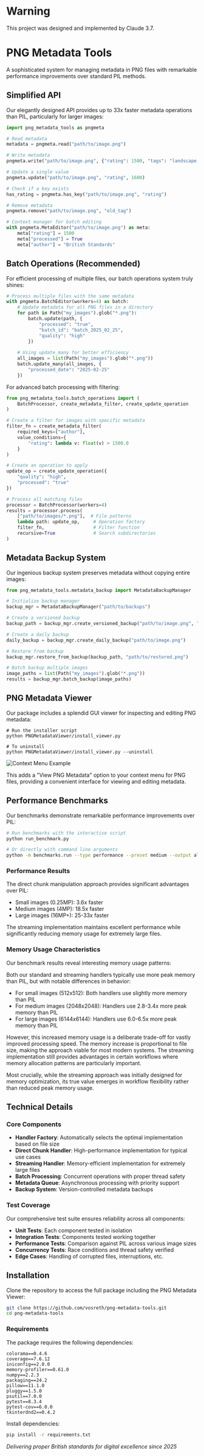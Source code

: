 # Warning 
This project was designed and implemented by Claude 3.7.

# PNG Metadata Tools

A sophisticated system for managing metadata in PNG files with remarkable performance improvements over standard PIL methods.

## Simplified API

Our elegantly designed API provides up to 33x faster metadata operations than PIL, particularly for larger images:

```python
import png_metadata_tools as pngmeta

# Read metadata
metadata = pngmeta.read("path/to/image.png")

# Write metadata
pngmeta.write("path/to/image.png", {"rating": 1500, "tags": "landscape,mountain"})

# Update a single value
pngmeta.update("path/to/image.png", "rating", 1600)

# Check if a key exists
has_rating = pngmeta.has_key("path/to/image.png", "rating")

# Remove metadata
pngmeta.remove("path/to/image.png", "old_tag")

# Context manager for batch editing
with pngmeta.MetaEditor("path/to/image.png") as meta:
    meta["rating"] = 1500
    meta["processed"] = True
    meta["author"] = "British Standards"
```

## Batch Operations (Recommended)

For efficient processing of multiple files, our batch operations system truly shines:

```python
# Process multiple files with the same metadata
with pngmeta.BatchEditor(workers=4) as batch:
    # Update metadata for all PNG files in a directory
    for path in Path("my_images").glob("*.png"):
        batch.update(path, {
            "processed": "true",
            "batch_id": "batch_2025_02_25",
            "quality": "high"
        })
    
    # Using update_many for better efficiency
    all_images = list(Path("my_images").glob("*.png"))
    batch.update_many(all_images, {
        "processed_date": "2025-02-25"
    })
```

For advanced batch processing with filtering:

```python
from png_metadata_tools.batch_operations import (
    BatchProcessor, create_metadata_filter, create_update_operation
)

# Create a filter for images with specific metadata
filter_fn = create_metadata_filter(
    required_keys=["author"],
    value_conditions={
        "rating": lambda v: float(v) > 1500.0
    }
)

# Create an operation to apply
update_op = create_update_operation({
    "quality": "high",
    "processed": "true"
})

# Process all matching files
processor = BatchProcessor(workers=4)
results = processor.process(
    ["path/to/images/*.png"],  # File patterns
    lambda path: update_op,     # Operation factory
    filter_fn,                  # Filter function
    recursive=True              # Search subdirectories
)
```

## Metadata Backup System

Our ingenious backup system preserves metadata without copying entire images:

```python
from png_metadata_tools.metadata_backup import MetadataBackupManager

# Initialize backup manager
backup_mgr = MetadataBackupManager("path/to/backups")

# Create a versioned backup
backup_path = backup_mgr.create_versioned_backup("path/to/image.png", "v1.0")

# Create a daily backup
daily_backup = backup_mgr.create_daily_backup("path/to/image.png")

# Restore from backup
backup_mgr.restore_from_backup(backup_path, "path/to/restored.png")

# Batch backup multiple images
image_paths = list(Path("my_images").glob("*.png"))
results = backup_mgr.batch_backup(image_paths)
```

## PNG Metadata Viewer

Our package includes a splendid GUI viewer for inspecting and editing PNG metadata:

```
# Run the installer script
python PNGMetadataViewer/install_viewer.py

# To uninstall
python PNGMetadataViewer/install_viewer.py --uninstall
```

![Context Menu Example](context.png)

This adds a "View PNG Metadata" option to your context menu for PNG files, providing a convenient interface for viewing and editing metadata.

## Performance Benchmarks

Our benchmarks demonstrate remarkable performance improvements over PIL:

```bash
# Run benchmarks with the interactive script
python run_benchmark.py

# Or directly with command line arguments
python -m benchmarks.run --type performance --preset medium --output all
```

### Performance Results

The direct chunk manipulation approach provides significant advantages over PIL:
- Small images (0.25MP): 3.6x faster
- Medium images (4MP): 18.5x faster
- Large images (16MP+): 25-33x faster

The streaming implementation maintains excellent performance while significantly reducing memory usage for extremely large files.

### Memory Usage Characteristics

Our benchmark results reveal interesting memory usage patterns:

Both our standard and streaming handlers typically use more peak memory than PIL, but with notable differences in behavior:
- For small images (512x512): Both handlers use slightly more memory than PIL
- For medium images (2048x2048): Handlers use 2.8-3.4x more peak memory than PIL
- For large images (6144x6144): Handlers use 6.0-6.5x more peak memory than PIL

However, this increased memory usage is a deliberate trade-off for vastly improved processing speed. The memory increase is proportional to file size, making the approach viable for most modern systems. The streaming implementation still provides advantages in certain workflows where memory allocation patterns are particularly important.

Most crucially, while the streaming approach was initially designed for memory optimization, its true value emerges in workflow flexibility rather than reduced peak memory usage.

## Technical Details

### Core Components

- **Handler Factory**: Automatically selects the optimal implementation based on file size
- **Direct Chunk Handler**: High-performance implementation for typical use cases
- **Streaming Handler**: Memory-efficient implementation for extremely large files
- **Batch Processing**: Concurrent operations with proper thread safety
- **Metadata Queue**: Asynchronous processing with priority support
- **Backup System**: Version-controlled metadata backups

### Test Coverage

Our comprehensive test suite ensures reliability across all components:
- **Unit Tests**: Each component tested in isolation
- **Integration Tests**: Components tested working together
- **Performance Tests**: Comparison against PIL across various image sizes
- **Concurrency Tests**: Race conditions and thread safety verified
- **Edge Cases**: Handling of corrupted files, interruptions, etc.

## Installation

Clone the repository to access the full package including the PNG Metadata Viewer:

```bash
git clone https://github.com/vosreth/png-metadata-tools.git
cd png-metadata-tools
```

### Requirements

The package requires the following dependencies:

```
colorama==0.4.6
coverage==7.6.12
iniconfig==2.0.0
memory-profiler==0.61.0
numpy==2.2.3
packaging==24.2
pillow==11.1.0
pluggy==1.5.0
psutil==7.0.0
pytest==8.3.4
pytest-cov==6.0.0
tkinterdnd2==0.4.2
```

Install dependencies:

```bash
pip install -r requirements.txt
```

*Delivering proper British standards for digital excellence since 2025*

